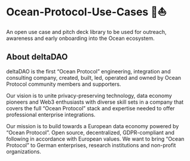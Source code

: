 # Ocean-Protocol-Use-Cases 🌊⛵️
An open use case and pitch deck library to be used for outreach, awareness and early onboarding into the Ocean ecosystem.



## About deltaDAO
deltaDAO is the first “Ocean Protocol” engineering, integration and consulting company, created, built, led, operated and owned by Ocean Protocol community members and supporters.

Our vision is to unite privacy-preserving technology, data economy pioneers and Web3 enthusiasts with diverse skill sets in a company that covers the full “Ocean Protocol” stack and expertise needed to offer professional enterprise integrations.

Our mission is to build towards a European data economy powered by “Ocean Protocol”. Open source, decentralized, GDPR-compliant and following in accordance with European values. We want to bring “Ocean Protocol” to German enterprises, research institutions and non-profit organizations.
